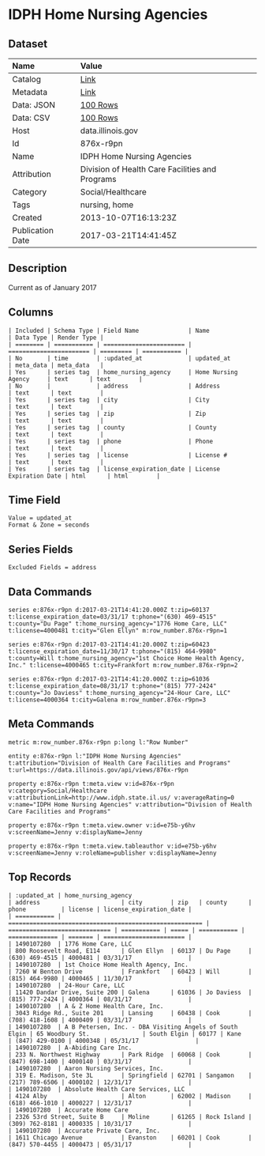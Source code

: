 # IDPH Home Nursing Agencies

## Dataset

| Name | Value |
| :--- | :---- |
| Catalog | [Link](https://catalog.data.gov/dataset/idph-home-nursing-agencies-5941d) |
| Metadata | [Link](https://data.illinois.gov/api/views/876x-r9pn) |
| Data: JSON | [100 Rows](https://data.illinois.gov/api/views/876x-r9pn/rows.json?max_rows=100) |
| Data: CSV | [100 Rows](https://data.illinois.gov/api/views/876x-r9pn/rows.csv?max_rows=100) |
| Host | data.illinois.gov |
| Id | 876x-r9pn |
| Name | IDPH Home Nursing Agencies |
| Attribution | Division of Health Care Facilities and Programs |
| Category | Social/Healthcare |
| Tags | nursing, home |
| Created | 2013-10-07T16:13:23Z |
| Publication Date | 2017-03-21T14:41:45Z |

## Description

Current as of January 2017

## Columns

```ls
| Included | Schema Type | Field Name              | Name                    | Data Type | Render Type |
| ======== | =========== | ======================= | ======================= | ========= | =========== |
| No       | time        | :updated_at             | updated_at              | meta_data | meta_data   |
| Yes      | series tag  | home_nursing_agency     | Home Nursing Agency     | text      | text        |
| No       |             | address                 | Address                 | text      | text        |
| Yes      | series tag  | city                    | City                    | text      | text        |
| Yes      | series tag  | zip                     | Zip                     | text      | text        |
| Yes      | series tag  | county                  | County                  | text      | text        |
| Yes      | series tag  | phone                   | Phone                   | text      | text        |
| Yes      | series tag  | license                 | License #               | text      | text        |
| Yes      | series tag  | license_expiration_date | License Expiration Date | html      | html        |
```

## Time Field

```ls
Value = updated_at
Format & Zone = seconds
```

## Series Fields

```ls
Excluded Fields = address
```

## Data Commands

```ls
series e:876x-r9pn d:2017-03-21T14:41:20.000Z t:zip=60137 t:license_expiration_date=03/31/17 t:phone="(630) 469-4515" t:county="Du Page" t:home_nursing_agency="1776 Home Care, LLC" t:license=4000481 t:city="Glen Ellyn" m:row_number.876x-r9pn=1

series e:876x-r9pn d:2017-03-21T14:41:20.000Z t:zip=60423 t:license_expiration_date=11/30/17 t:phone="(815) 464-9980" t:county=Will t:home_nursing_agency="1st Choice Home Health Agency, Inc." t:license=4000465 t:city=Frankfort m:row_number.876x-r9pn=2

series e:876x-r9pn d:2017-03-21T14:41:20.000Z t:zip=61036 t:license_expiration_date=08/31/17 t:phone="(815) 777-2424" t:county="Jo Daviess" t:home_nursing_agency="24-Hour Care, LLC" t:license=4000364 t:city=Galena m:row_number.876x-r9pn=3
```

## Meta Commands

```ls
metric m:row_number.876x-r9pn p:long l:"Row Number"

entity e:876x-r9pn l:"IDPH Home Nursing Agencies" t:attribution="Division of Health Care Facilities and Programs" t:url=https://data.illinois.gov/api/views/876x-r9pn

property e:876x-r9pn t:meta.view v:id=876x-r9pn v:category=Social/Healthcare v:attributionLink=http://www.idph.state.il.us/ v:averageRating=0 v:name="IDPH Home Nursing Agencies" v:attribution="Division of Health Care Facilities and Programs"

property e:876x-r9pn t:meta.view.owner v:id=e75b-y6hv v:screenName=Jenny v:displayName=Jenny

property e:876x-r9pn t:meta.view.tableauthor v:id=e75b-y6hv v:screenName=Jenny v:roleName=publisher v:displayName=Jenny
```

## Top Records

```ls
| :updated_at | home_nursing_agency                                     | address                       | city        | zip   | county      | phone          | license | license_expiration_date | 
| =========== | ======================================================= | ============================= | =========== | ===== | =========== | ============== | ======= | ======================= | 
| 1490107280  | 1776 Home Care, LLC                                     | 800 Roosevelt Road, E114      | Glen Ellyn  | 60137 | Du Page     | (630) 469-4515 | 4000481 | 03/31/17                | 
| 1490107280  | 1st Choice Home Health Agency, Inc.                     | 7260 W Benton Drive           | Frankfort   | 60423 | Will        | (815) 464-9980 | 4000465 | 11/30/17                | 
| 1490107280  | 24-Hour Care, LLC                                       | 11420 Dandar Drive, Suite 200 | Galena      | 61036 | Jo Daviess  | (815) 777-2424 | 4000364 | 08/31/17                | 
| 1490107280  | A & Z Home Health Care, Inc.                            | 3043 Ridge Rd., Suite 201     | Lansing     | 60438 | Cook        | (708) 418-1608 | 4000409 | 03/31/17                | 
| 1490107280  | A B Petersen, Inc. - DBA Visiting Angels of South Elgin | 65 Woodbury St.               | South Elgin | 60177 | Kane        | (847) 429-0100 | 4000348 | 05/31/17                | 
| 1490107280  | A-Abiding Care Inc.                                     | 233 N. Northwest Highway      | Park Ridge  | 60068 | Cook        | (847) 698-1400 | 4000140 | 03/31/17                | 
| 1490107280  | Aaron Nursing Services, Inc.                            | 319 E. Madison, Ste 3L        | Springfield | 62701 | Sangamon    | (217) 789-6506 | 4000102 | 12/31/17                | 
| 1490107280  | Absolute Health Care Services, LLC                      | 4124 Alby                     | Alton       | 62002 | Madison     | (618) 466-1010 | 4000227 | 12/31/17                | 
| 1490107280  | Accurate Home Care                                      | 2326 53rd Street, Suite B     | Moline      | 61265 | Rock Island | (309) 762-8181 | 4000335 | 10/31/17                | 
| 1490107280  | Accurate Private Care, Inc.                             | 1611 Chicago Avenue           | Evanston    | 60201 | Cook        | (847) 570-4455 | 4000473 | 05/31/17                | 
```